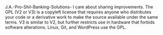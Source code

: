 J.A.-Pro-Shil-Banking-Solutions-
 I care about sharing improvements.  The GPL (V2 or V3) is a copyleft license that requires anyone who distributes your code or a derivative work to make the source available under the same terms. V3 is similar to V2, but further restricts use in hardware that forbids software alterations.  Linux, Git, and WordPress use the GPL.
